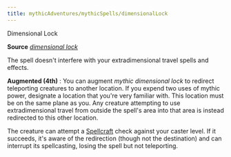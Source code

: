 ```yaml
---
title: mythicAdventures/mythicSpells/dimensionalLock
---
```

Dimensional Lock

**Source** [_dimensional lock_](spells/dimensionalLock#_dimensional-lock)

The spell doesn't interfere with your extradimensional travel spells and effects.

**Augmented (4th)** : You can augment _mythic dimensional lock_ to redirect teleporting creatures to another location. If you expend two uses of mythic power, designate a location that you're very familiar with. This location must be on the same plane as you. Any creature attempting to use extradimensional travel from outside the spell's area into that area is instead redirected to this other location.

The creature can attempt a [Spellcraft](skills/spellcraft#_spellcraft) check against your caster level. If it succeeds, it's aware of the redirection (though not the destination) and can interrupt its spellcasting, losing the spell but not teleporting.

